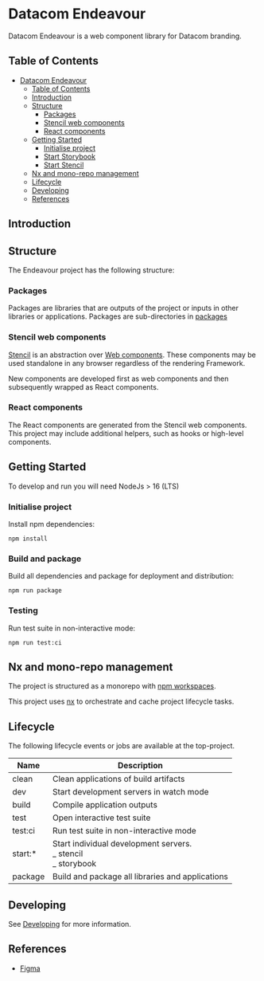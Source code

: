 # Datacom Endeavour

Datacom Endeavour is a web component library for Datacom branding.

## Table of Contents

- [Datacom Endeavour](#datacom-endeavour)
  - [Table of Contents](#table-of-contents)
  - [Introduction](#introduction)
  - [Structure](#structure)
    - [Packages](#packages)
    - [Stencil web components](#stencil-web-components)
    - [React components](#react-components)
  - [Getting Started](#getting-started)
    - [Initialise project](#initialise-project)
    - [Start Storybook](#start-storybook)
    - [Start Stencil](#start-stencil)
  - [Nx and mono-repo management](#nx-and-mono-repo-management)
  - [Lifecycle](#lifecycle)
  - [Developing](#developing)
  - [References](#references)

## Introduction

## Structure

The Endeavour project has the following structure:

### Packages

Packages are libraries that are outputs of the project or inputs in other libraries or applications. Packages are sub-directories in [packages](packages)

### Stencil web components

[Stencil](https://stenciljs.com/docs/introduction) is an abstraction over [Web components](https://www.webcomponents.org/). These components may be used standalone in any browser regardless of the rendering Framework.

New components are developed first as web components and then subsequently wrapped as React components.

### React components

The React components are generated from the Stencil web components. This project may include additional helpers, such as hooks or high-level components.

## Getting Started

To develop and run you will need NodeJs > 16 (LTS)

### Initialise project

Install npm dependencies:

```
npm install
```

### Build and package

Build all dependencies and package for deployment and distribution:

```
npm run package
```

### Testing

Run test suite in non-interactive mode:

```
npm run test:ci
```

## Nx and mono-repo management

The project is structured as a monorepo with [npm workspaces](https://docs.npmjs.com/cli/v7/using-npm/workspaces).

This project uses [nx](https://nx.dev) to orchestrate and cache project lifecycle tasks.

## Lifecycle

The following lifecycle events or jobs are available at the top-project.

| Name     | Description                                                          |
| -------- | -------------------------------------------------------------------- |
| clean    | Clean applications of build artifacts                                |
| dev      | Start development servers in watch mode                              |
| build    | Compile application outputs                                          |
| test     | Open interactive test suite                                          |
| test:ci  | Run test suite in non-interactive mode                               |
| start:\* | Start individual development servers. <br/>_ stencil<br/>_ storybook |
| package  | Build and package all libraries and applications                     |

## Developing

See [Developing](DEVELOP.md) for more information.

## References

- [Figma](https://www.figma.com/file/uwbSMmWjue3ZAKnpCG3fZM/Datacom-Endeavour-Design-Kit-V1.0?node-id=1%3A8)
